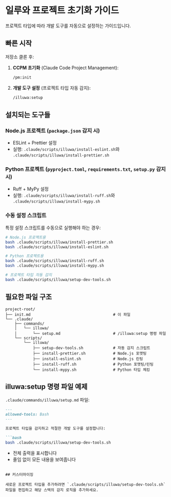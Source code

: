 # 일루와 프로젝트 초기화 가이드

프로젝트 타입에 따라 개발 도구를 자동으로 설정하는 가이드입니다.

## 빠른 시작

저장소 클론 후:

1. **CCPM 초기화** (Claude Code Project Management):
   ```bash
   /pm:init
   ```

2. **개발 도구 설정** (프로젝트 타입 자동 감지):
   ```bash
   /illuwa:setup
   ```

## 설치되는 도구들

### Node.js 프로젝트 (`package.json` 감지 시)
- ESLint + Prettier 설정
- 실행: `.claude/scripts/illuwa/install-eslint.sh`와 `.claude/scripts/illuwa/install-prettier.sh`

### Python 프로젝트 (`pyproject.toml`, `requirements.txt`, `setup.py` 감지 시)
- Ruff + MyPy 설정
- 실행: `.claude/scripts/illuwa/install-ruff.sh`와 `.claude/scripts/illuwa/install-mypy.sh`

### 수동 설정 스크립트

특정 설정 스크립트를 수동으로 실행해야 하는 경우:

```bash
# Node.js 프로젝트용
bash .claude/scripts/illuwa/install-prettier.sh
bash .claude/scripts/illuwa/install-eslint.sh

# Python 프로젝트용
bash .claude/scripts/illuwa/install-ruff.sh
bash .claude/scripts/illuwa/install-mypy.sh

# 프로젝트 타입 자동 감지
bash .claude/scripts/illuwa/setup-dev-tools.sh
```

## 필요한 파일 구조

```
project-root/
├── init.md                                    # 이 파일
└── .claude/
    ├── commands/
    │   └── illuwa/
    │       └── setup.md                       # /illuwa:setup 명령 파일
    └── scripts/
        └── illuwa/
            ├── setup-dev-tools.sh             # 자동 감지 스크립트
            ├── install-prettier.sh            # Node.js 포맷팅
            ├── install-eslint.sh              # Node.js 린팅
            ├── install-ruff.sh                # Python 포맷팅/린팅
            └── install-mypy.sh                # Python 타입 체킹
```

## illuwa:setup 명령 파일 예제

`.claude/commands/illuwa/setup.md` 파일:

```markdown
---
allowed-tools: Bash
---

프로젝트 타입을 감지하고 적절한 개발 도구를 설정합니다:

```bash
bash .claude/scripts/illuwa/setup-dev-tools.sh
```

- 전체 출력을 표시합니다
- 줄임 없이 모든 내용을 보여줍니다
```

## 커스터마이징

새로운 프로젝트 타입을 추가하려면 `.claude/scripts/illuwa/setup-dev-tools.sh` 파일을 편집하고 해당 스택의 감지 로직을 추가하세요.